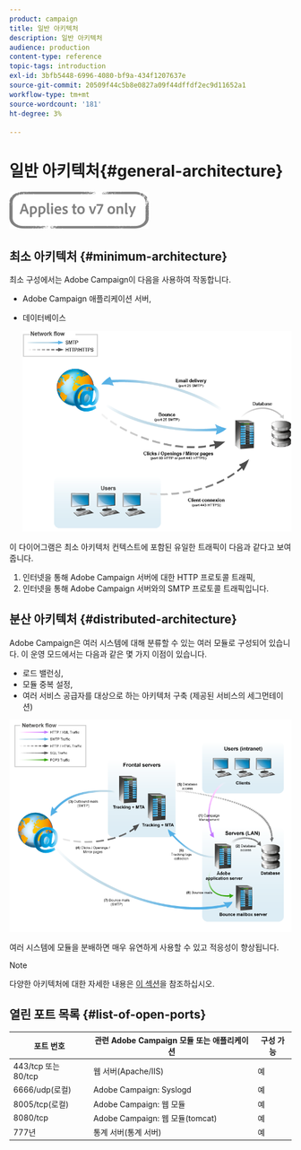 ```yaml
---
product: campaign
title: 일반 아키텍처
description: 일반 아키텍처
audience: production
content-type: reference
topic-tags: introduction
exl-id: 3bfb5448-6996-4080-bf9a-434f1207637e
source-git-commit: 20509f44c5b8e0827a09f44dffdf2ec9d11652a1
workflow-type: tm+mt
source-wordcount: '181'
ht-degree: 3%

---
```


# 일반 아키텍처{#general-architecture}

![](../../assets/v7-only.svg)

## 최소 아키텍처 {#minimum-architecture}

최소 구성에서는 Adobe Campaign이 다음을 사용하여 작동합니다.

* Adobe Campaign 애플리케이션 서버,
* 데이터베이스

   ![](assets/formation_exploitation.png)

이 다이어그램은 최소 아키텍처 컨텍스트에 포함된 유일한 트래픽이 다음과 같다고 보여줍니다.

1. 인터넷을 통해 Adobe Campaign 서버에 대한 HTTP 프로토콜 트래픽,
1. 인터넷을 통해 Adobe Campaign 서버와의 SMTP 프로토콜 트래픽입니다.

## 분산 아키텍처 {#distributed-architecture}

Adobe Campaign은 여러 시스템에 대해 분류할 수 있는 여러 모듈로 구성되어 있습니다. 이 운영 모드에서는 다음과 같은 몇 가지 이점이 있습니다.

* 로드 밸런싱,
* 모듈 중복 설정,
* 여러 서비스 공급자를 대상으로 하는 아키텍처 구축 (제공된 서비스의 세그먼테이션)

![](assets/architecturerepartie.png)

여러 시스템에 모듈을 분배하면 매우 유연하게 사용할 수 있고 적응성이 향상됩니다.

>[!NOTE]
>
>다양한 아키텍처에 대한 자세한 내용은 [이 섹션](../../installation/using/general-architecture.md)을 참조하십시오.

## 열린 포트 목록 {#list-of-open-ports}

| 포트 번호 | 관련 Adobe Campaign 모듈 또는 애플리케이션 | 구성 가능 |
|---|---|---|
| 443/tcp 또는 80/tcp | 웹 서버(Apache/IIS) | 예 |
| 6666/udp(로컬) | Adobe Campaign: Syslogd | 예 |
| 8005/tcp(로컬) | Adobe Campaign: 웹 모듈 | 예 |
| 8080/tcp | Adobe Campaign: 웹 모듈(tomcat) | 예 |
| 777년 | 통계 서버(통계 서버) | 예 |
